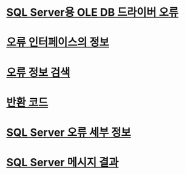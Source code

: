 
# [SQL Server용 OLE DB 드라이버 오류](errors.md)

# [오류 인터페이스의 정보](information-in-error-interfaces.md)
# [오류 정보 검색](retrieving-error-information.md)
# [반환 코드](return-codes.md)
# [SQL Server 오류 세부 정보](sql-server-error-detail.md)
# [SQL Server 메시지 결과](sql-server-message-results.md)
